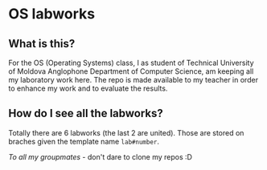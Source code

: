 OS labworks
=============

What is this?
---------------

For the OS (Operating Systems) class, I as student of Technical University of Moldova Anglophone Department of Computer Science, am keeping all my laboratory work here. The repo is made available to my teacher in order to enhance my work and to evaluate the results.

How do I see all the labworks?
-------------------------------

Totally there are 6 labworks (the last 2 are united). Those are stored on braches given the template name `lab#number`.


*To all my groupmates* - don't dare to clone my repos :D